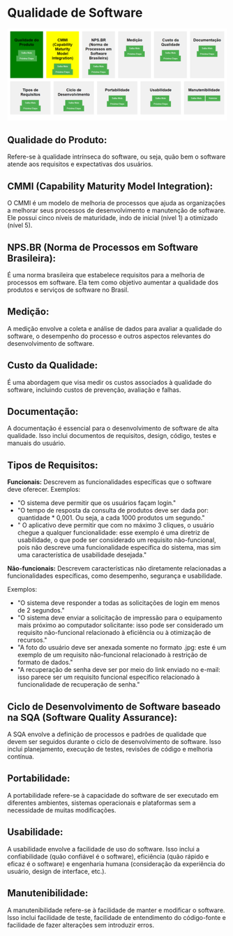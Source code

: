 # Qualidade de Software

![Qualidade de Software](ScreenshotQualidadeDeSoftware.png)

## Qualidade do Produto:

Refere-se à qualidade intrínseca do software, ou seja, quão bem o software atende aos requisitos e expectativas dos usuários.

## CMMI (Capability Maturity Model Integration):

O CMMI é um modelo de melhoria de processos que ajuda as organizações a melhorar seus processos de desenvolvimento e manutenção de software. Ele possui cinco níveis de maturidade, indo de inicial (nível 1) a otimizado (nível 5).

## NPS.BR (Norma de Processos em Software Brasileira):

É uma norma brasileira que estabelece requisitos para a melhoria de processos em software. Ela tem como objetivo aumentar a qualidade dos produtos e serviços de software no Brasil.

## Medição:

A medição envolve a coleta e análise de dados para avaliar a qualidade do software, o desempenho do processo e outros aspectos relevantes do desenvolvimento de software.

## Custo da Qualidade:

É uma abordagem que visa medir os custos associados à qualidade do software, incluindo custos de prevenção, avaliação e falhas.

## Documentação:

A documentação é essencial para o desenvolvimento de software de alta qualidade. Isso inclui documentos de requisitos, design, código, testes e manuais do usuário.

## Tipos de Requisitos:

 **Funcionais:** Descrevem as funcionalidades específicas que o software deve oferecer. Exemplos: 

- "O sistema deve permitir que os usuários façam login."
- "O tempo de resposta da consulta de produtos deve ser dada por: quantidade * 0,001. Ou seja, a cada 1000 produtos um segundo."
- " O aplicativo deve permitir que com no máximo 3 cliques, o usuário chegue a qualquer funcionalidade:  esse exemplo é uma diretriz de usabilidade, o que pode ser considerado um requisito não-funcional, pois não descreve uma funcionalidade específica do sistema, mas sim uma característica de usabilidade desejada."


**Não-funcionais:** Descrevem características não diretamente relacionadas a funcionalidades específicas, como desempenho, segurança e usabilidade.

Exemplos:

- "O sistema deve responder a todas as solicitações de login em menos de 2 segundos."
- "O sistema deve enviar a solicitação de impressão para o equipamento mais próximo ao computador solicitante:  isso pode ser considerado um requisito não-funcional relacionado à eficiência ou à otimização de recursos."
- "A foto do usuário deve ser anexada somente no formato .jpg: este é um exemplo de um requisito não-funcional relacionado à restrição de formato de dados."
- "A recuperação de senha deve ser por meio do link enviado no e-mail:  isso parece ser um requisito funcional específico relacionado à funcionalidade de recuperação de senha."

## Ciclo de Desenvolvimento de Software baseado na SQA (Software Quality Assurance):

A SQA envolve a definição de processos e padrões de qualidade que devem ser seguidos durante o ciclo de desenvolvimento de software. Isso inclui planejamento, execução de testes, revisões de código e melhoria contínua.

## Portabilidade:

A portabilidade refere-se à capacidade do software de ser executado em diferentes ambientes, sistemas operacionais e plataformas sem a necessidade de muitas modificações.

## Usabilidade:

A usabilidade envolve a facilidade de uso do software. Isso inclui a confiabilidade (quão confiável é o software), eficiência (quão rápido e eficaz é o software) e engenharia humana (consideração da experiência do usuário, design de interface, etc.).

## Manutenibilidade:

A manutenibilidade refere-se à facilidade de manter e modificar o software. Isso inclui facilidade de teste, facilidade de entendimento do código-fonte e facilidade de fazer alterações sem introduzir erros.
